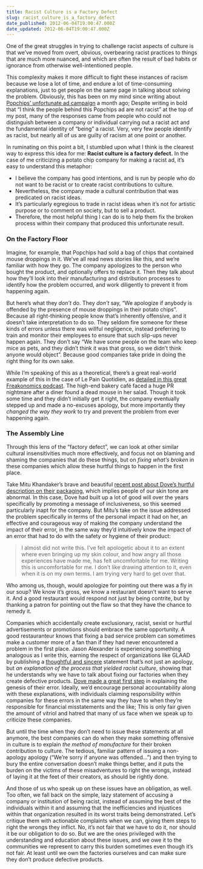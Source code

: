 ```yaml
---
title: Racist Culture is a Factory Defect
slug: racist_culture_is_a_factory_defect
date_published: 2012-06-04T19:00:47.000Z
date_updated: 2012-06-04T19:00:47.000Z
---
```


One of the great struggles in trying to challenge racist aspects of culture is that we’ve moved from overt, obvious, overbearing racist practices to things that are much more nuanced, and which are often the result of bad habits or ignorance from otherwise well-intentioned people.

This complexity makes it more difficult to fight these instances of racism because we lose a lot of time, and endure a lot of time-consuming explanations, just to get people on the same page in talking about solving the problem. Obviously, this has been on my mind since writing about [Popchips’ unfortunate ad campaign](http://dashes.com/anil/2012/05/fixing-popchips.html) a month ago; Despite writing in bold that “I think the people behind this Popchips ad are not racist” at the top of my post, many of the responses came from people who could not distinguish between a company or individual carrying out a racist act and the fundamental identity of “being” a racist. Very, very few people identify as racist, but nearly all of us are guilty of racism at one point or another.

In ruminating on this point a bit, I stumbled upon what I think is the clearest way to express this idea for me: **Racist culture is a factory defect.** In the case of me criticizing a potato chip company for making a racist ad, it’s easy to understand this metaphor:

- I believe the company has good intentions, and is run by people who do not want to be racist or to create racist contributions to culture.
- Nevertheless, the company made a cultural contribution that was predicated on racist ideas.
- It’s particularly egregious to trade in racist ideas when it’s not for artistic purpose or to comment on society, but to sell a product.
- Therefore, the most helpful thing I can do is to help them fix the broken process within their company that produced this unfortunate result.

### On the Factory Floor

Imagine, for example, that Popchips had sold a bag of chips that contained mouse droppings in it. We’ve all read news stories like this, and we’re familiar with how they go. The company apologizes to the person who bought the product, and optionally offers to replace it. Then they talk about how they’ll look into their manufacturing and distribution processes to identify how the problem occurred, and work diligently to prevent it from happening again.

But here’s what they *don’t* do. They *don’t* say, “We apologize if anybody is offended by the presence of mouse droppings in their potato chips”. Because all right-thinking people know that’s inherently offensive, and it doesn’t take interpretation to do so. They seldom fire someone for these kinds of errors unless there was willful negligence, instead preferring to train and monitor their employees to ensure that such slip-ups never happen again. They don’t say “We have some people on the team who keep mice as pets, and they didn’t think it was that gross, so we didn’t think anyone would object”. Because good companies take pride in doing the right thing for its own sake.

While I’m speaking of this as a theoretical, there’s a great real-world example of this in the case of Le Pain Quotidien, as [detailed in this great Freakonomics podcast](http://www.freakonomics.com/2011/07/13/what-to-do-after-a-dining-disaster/). The high-end bakery café faced a huge PR nightmare after a diner found a dead mouse in her salad. Though it took some time and they didn’t initially get it right, the company eventually stepped up and made a no-excuses apology, but more importantly they *changed the way they work* to try and prevent the problem from ever happening again.

### The Assembly Line

Through this lens of the “factory defect”, we can look at other similar cultural insensitivities much more effectively, and focus not on blaming and shaming the companies that do these things, but on *fixing what’s broken* in these companies which allow these hurtful things to happen in the first place.

Take Mitu Khandaker’s brave and beautiful [recent post about Dove’s hurtful description on their packaging](http://mitu.nu/2012/05/25/doves-moisturiser-normal-dark-skin-harmful-selfesteem/), which implies people of our skin tone are abnormal. In this case, Dove had built up a lot of good will over the years specifically by promoting a message of inclusiveness, so this seemed particularly inapt for the company. But Mitu’s take on the issue addressed the problem specifically in terms of the personal impact it had on her, an effective and courageous way of making the company understand the impact of their error, in the same way they’d intuitively know the impact of an error that had to do with the safety or hygiene of their product:

> I almost did not write this. I’ve felt apologetic about it to an extent where even bringing up my skin colour, and how angry all those experiences have made me, has felt uncomfortable for me. Writing this is uncomfortable for me. I don’t like drawing attention to it, even when it is on my own terms. I am trying very hard to get over that.

Who among us, though, would apologize for pointing out there was a fly in our soup? We know it’s gross, we know a restaurant doesn’t want to serve it. And a good restaurant would respond not just by being contrite, but by thanking a patron for pointing out the flaw so that they have the chance to remedy it.

Companies which accidentally create exclusionary, racist, sexist or hurtful advertisements or promotions should embrace the same opportunity. A good restauranteur knows that fixing a bad service problem can sometimes make a customer more of a fan than if they had never encountered a problem in the first place. Jason Alexander is experiencing something analogous as I write this, earning the respect of organizations like GLAAD by publishing a [thoughtful and sincere](http://www.glaad.org/blog/actor-jason-alexander-apologizes-jokes-made-cbs-late-late-show) statement that’s not just an apology, but *an explanation of the process that yielded racist culture*, showing that he understands why we have to talk about fixing our factories when they create defective products.
[Dove made a great first step](http://mitu.nu/2012/05/25/on-dove-a-follow-up/) in explaining the genesis of their error. Ideally, we’d encourage personal accountability along with these explanations, with individuals claiming responsibility within companies for these errors in the same way they have to when they’re responsible for financial misstatements and the like; This is only fair given the amount of vitriol and hatred that many of us face when we speak up to criticize these companies.

But until the time when they don’t need to issue these statements at all anymore, the best companies can do when they make something offensive in culture is to explain *the method of manufacture* for their broken contribution to culture. The tedious, familiar pattern of issuing a non-apology apology (“We’re sorry if anyone was offended…”) and then trying to bury the entire conversation doesn’t make things better, and it puts the burden on the victims of these misadventures to right the wrongs, instead of laying it at the feet of their creators, as should be rightly done.

And those of us who speak up on these issues have an obligation, as well. Too often, we fall back on the simple, lazy statement of accusing a company or institution of being racist, instead of assuming the best of the individuals within it and assuming that the inefficiencies and injustices within that organization resulted in its worst traits being demonstrated. Let’s critique them with actionable complaints when we can, giving them steps to right the wrongs they inflict. No, it’s not fair that we have to do it, nor should it be our obligation to do so. But we are the ones privileged with the understanding and education about these issues, and we owe it to the communities we represent to carry this burden sometimes even though it’s not fair. At least until we own the factories ourselves and can make sure they don’t produce defective products.
